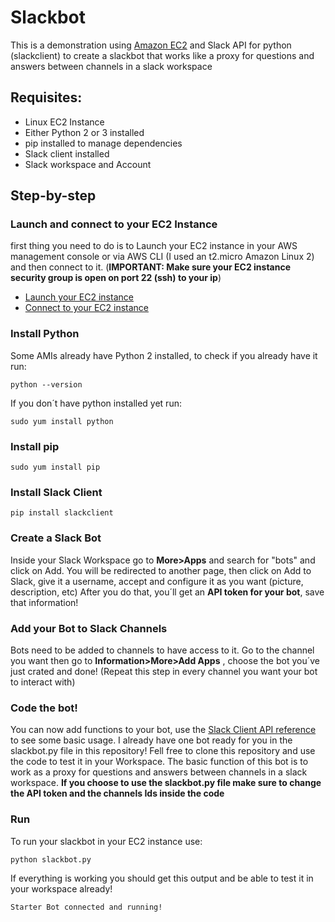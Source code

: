 # Slackbot
This is a demonstration using [Amazon EC2](https://docs.aws.amazon.com/pt_br/AWSEC2/latest/UserGuide/concepts.html) and Slack API for python (slackclient) to create a slackbot that works like a proxy for questions and answers between channels in a slack workspace

## Requisites:
- Linux EC2 Instance
- Either Python 2 or 3 installed
- pip installed to manage dependencies 
- Slack client installed 
- Slack workspace and Account 

## Step-by-step
### Launch and connect to your EC2 Instance
first thing you need to do is to Launch your EC2 instance in your AWS management console or via AWS CLI (I used an t2.micro Amazon Linux 2) and then connect to it. (**IMPORTANT: Make sure your EC2 instance security group is open on port 22 (ssh) to your ip**)
- [Launch your EC2 instance](https://docs.aws.amazon.com/quickstarts/latest/vmlaunch/step-1-launch-instance.html) 
- [Connect to your EC2 instance](https://docs.aws.amazon.com/quickstarts/latest/vmlaunch/step-2-connect-to-instance.html)
### Install Python 
Some AMIs already have Python 2 installed, to check if you already have it run:
```
python --version
```
If you don´t have python installed yet run: 
```
sudo yum install python 
```
### Install pip 
```
sudo yum install pip
```
### Install Slack Client 
```
pip install slackclient
```
### Create a Slack Bot 
Inside your Slack Workspace go to **More>Apps** and search for "bots" and click on Add. You will be redirected to another page, then click on Add to Slack, give it a username, accept and configure it as you want (picture, description, etc) 
After you do that, you´ll get an **API token for your bot**, save that information! 
### Add your Bot to Slack Channels
Bots need to be added to channels to have access to it. Go to the channel you want then go to **Information>More>Add Apps** , choose the bot you´ve just crated and done! (Repeat this step in every channel you want your bot to interact with)
### Code the bot!
You can now add functions to your bot, use the [Slack Client API reference](https://pypi.org/project/slackclient/1.0.7/) to see some basic usage. I already have one bot ready for you in the slackbot.py file in this repository! Fell free to clone this repository and use the code to test it in your Workspace. The basic function of this bot is to work as a proxy for questions and answers between channels in a slack workspace. **If you choose to use the slackbot.py file make sure to change the API token and the channels Ids inside the code** 
### Run 
To run your slackbot in your EC2 instance use:
```
python slackbot.py
```
If everything is working you should get this output and be able to test it in your workspace already!
```
Starter Bot connected and running!
```
